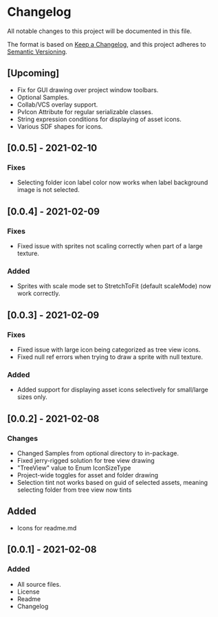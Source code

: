 # Changelog
All notable changes to this project will be documented in this file.

The format is based on [Keep a Changelog](https://keepachangelog.com/en/1.0.0/),
and this project adheres to [Semantic Versioning](https://semver.org/spec/v2.0.0.html).

## [Upcoming]
- Fix for GUI drawing over project window toolbars.
- Optional Samples.
- Collab/VCS overlay support.
- PvIcon Attribute for regular serializable classes.
- String expression conditions for displaying of asset icons.
- Various SDF shapes for icons.

## [0.0.5] - 2021-02-10
### Fixes
- Selecting folder icon label color now works when label background image is not selected.

## [0.0.4] - 2021-02-09
### Fixes
- Fixed issue with sprites not scaling correctly when part of a large texture.

### Added
- Sprites with scale mode set to StretchToFit (default scaleMode) now work correctly.

## [0.0.3] - 2021-02-09
### Fixes
- Fixed issue with large icon being categorized as tree view icons.
- Fixed null ref errors when trying to draw a sprite with null texture.
 
### Added
- Added support for displaying asset icons selectively for small/large sizes only.

## [0.0.2] - 2021-02-08
### Changes
- Changed Samples from optional directory to in-package.
- Fixed jerry-rigged solution for tree view drawing
- "TreeView" value to Enum IconSizeType
- Project-wide toggles for asset and folder drawing
- Selection tint not works based on guid of selected assets, meaning selecting folder from tree view now tints

## Added
- Icons for readme.md

## [0.0.1] - 2021-02-08
### Added
- All source files.
- License
- Readme
- Changelog
